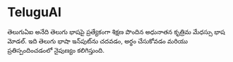 # TeluguAI
తెలుగుఏఐ అనేది తెలుగు భాషపై ప్రత్యేకంగా శిక్షణ పొందిన అధునాతన కృత్రిమ మేధస్సు భాష మోడల్. ఇది తెలుగు భాషా ఇన్‌పుట్‌ను చదవడం, అర్థం చేసుకోవడం మరియు ప్రతిస్పందించడంలో నైపుణ్యం కలిగిస్తుంది.
